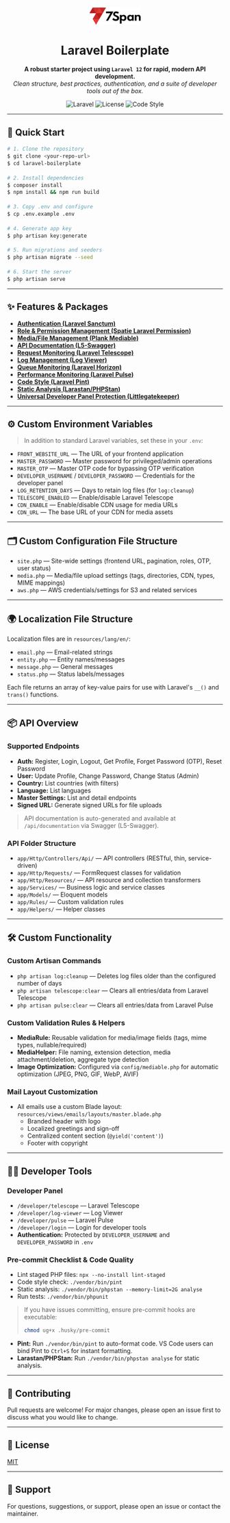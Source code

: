 <!-- PROJECT BANNER -->
<p align="center">
  <img src="public/assets/img/logo.png" alt="Laravel Boilerplate Logo" width="120"/>
</p>

<h1 align="center">Laravel Boilerplate</h1>

<p align="center">
  <b>A robust starter project using <code>Laravel 12</code> for rapid, modern API development.</b><br>
  <i>Clean structure, best practices, authentication, and a suite of developer tools out of the box.</i>
</p>

<p align="center">
  <img alt="Laravel" src="https://img.shields.io/badge/Laravel-12.x-red?logo=laravel&logoColor=white">
  <img alt="License" src="https://img.shields.io/badge/license-MIT-blue.svg">
  <img alt="Code Style" src="https://img.shields.io/badge/code%20style-pint-ff69b4">
</p>

---

## 🚀 Quick Start

```bash
# 1. Clone the repository
$ git clone <your-repo-url>
$ cd laravel-boilerplate

# 2. Install dependencies
$ composer install
$ npm install && npm run build

# 3. Copy .env and configure
$ cp .env.example .env

# 4. Generate app key
$ php artisan key:generate

# 5. Run migrations and seeders
$ php artisan migrate --seed

# 6. Start the server
$ php artisan serve
```

---

## ✨ Features & Packages

- **[Authentication (Laravel Sanctum)](https://laravel.com/docs/12.x/sanctum)**
- **[Role & Permission Management (Spatie Laravel Permission)](https://spatie.be/docs/laravel-permission/v6/introduction)**
- **[Media/File Management (Plank Mediable)](https://github.com/plank/laravel-mediable)**
- **[API Documentation (L5-Swagger)](https://github.com/DarkaOnLine/L5-Swagger)**
- **[Request Monitoring (Laravel Telescope)](https://laravel.com/docs/12.x/telescope)**
- **[Log Management (Log Viewer)](https://github.com/opcodesio/log-viewer)**
- **[Queue Monitoring (Laravel Horizon)](https://laravel.com/docs/12.x/horizon)**
- **[Performance Monitoring (Laravel Pulse)](https://laravel.com/docs/12.x/pulse)**
- **[Code Style (Laravel Pint)](https://laravel.com/docs/12.x/pint)**
- **[Static Analysis (Larastan/PHPStan)](https://github.com/larastan/larastan)**
- **[Universal Developer Panel Protection (Littlegatekeeper)](https://github.com/spatie/laravel-littlegatekeeper)**

---

## ⚙️ Custom Environment Variables

> In addition to standard Laravel variables, set these in your `.env`:

- `FRONT_WEBSITE_URL` — The URL of your frontend application
- `MASTER_PASSWORD` — Master password for privileged/admin operations
- `MASTER_OTP` — Master OTP code for bypassing OTP verification
- `DEVELOPER_USERNAME` / `DEVELOPER_PASSWORD` — Credentials for the developer panel
- `LOG_RETENTION_DAYS` — Days to retain log files (for `log:cleanup`)
- `TELESCOPE_ENABLED` — Enable/disable Laravel Telescope
- `CDN_ENABLE` — Enable/disable CDN usage for media URLs
- `CDN_URL` — The base URL of your CDN for media assets

---

## 🗂️ Custom Configuration File Structure

- `site.php` — Site-wide settings (frontend URL, pagination, roles, OTP, user status)
- `media.php` — Media/file upload settings (tags, directories, CDN, types, MIME mappings)
- `aws.php` — AWS credentials/settings for S3 and related services

---

## 🌍 Localization File Structure

Localization files are in `resources/lang/en/`:

- `email.php` — Email-related strings
- `entity.php` — Entity names/messages
- `message.php` — General messages
- `status.php` — Status labels/messages

Each file returns an array of key-value pairs for use with Laravel's `__()` and `trans()` functions.

---

## 📦 API Overview

### Supported Endpoints
- **Auth:** Register, Login, Logout, Get Profile, Forget Password (OTP), Reset Password
- **User:** Update Profile, Change Password, Change Status (Admin)
- **Country:** List countries (with filters)
- **Language:** List languages
- **Master Settings:** List and detail endpoints
- **Signed URL:** Generate signed URLs for file uploads

> API documentation is auto-generated and available at `/api/documentation` via Swagger (L5-Swagger).

### API Folder Structure
- `app/Http/Controllers/Api/` — API controllers (RESTful, thin, service-driven)
- `app/Http/Requests/` — FormRequest classes for validation
- `app/Http/Resources/` — API resource and collection transformers
- `app/Services/` — Business logic and service classes
- `app/Models/` — Eloquent models
- `app/Rules/` — Custom validation rules
- `app/Helpers/` — Helper classes

---

## 🛠️ Custom Functionality

### Custom Artisan Commands
- `php artisan log:cleanup` — Deletes log files older than the configured number of days
- `php artisan telescope:clear` — Clears all entries/data from Laravel Telescope
- `php artisan pulse:clear` — Clears all entries/data from Laravel Pulse

### Custom Validation Rules & Helpers
- **MediaRule:** Reusable validation for media/image fields (tags, mime types, nullable/required)
- **MediaHelper:** File naming, extension detection, media attachment/deletion, aggregate type detection
- **Image Optimization:** Configured via `config/mediable.php` for automatic optimization (JPEG, PNG, GIF, WebP, AVIF)

### Mail Layout Customization
- All emails use a custom Blade layout: `resources/views/emails/layouts/master.blade.php`
  - Branded header with logo
  - Localized greetings and sign-off
  - Centralized content section (`@yield('content')`)
  - Footer with copyright

---

## 🧑‍💻 Developer Tools

### Developer Panel
- `/developer/telescope` — Laravel Telescope
- `/developer/log-viewer` — Log Viewer
- `/developer/pulse` — Laravel Pulse
- `/developer/login` — Login for developer tools
- **Authentication:** Protected by `DEVELOPER_USERNAME` and `DEVELOPER_PASSWORD` in `.env`

### Pre-commit Checklist & Code Quality
- Lint staged PHP files: `npx --no-install lint-staged`
- Code style check: `./vendor/bin/pint`
- Static analysis: `./vendor/bin/phpstan --memory-limit=2G analyse`
- Run tests: `./vendor/bin/phpunit`

> If you have issues committing, ensure pre-commit hooks are executable:
> ```bash
> chmod ug+x .husky/pre-commit
> ```

- **Pint:** Run `./vendor/bin/pint` to auto-format code. VS Code users can bind Pint to `Ctrl+S` for instant formatting.
- **Larastan/PHPStan:** Run `./vendor/bin/phpstan analyse` for static analysis.

---

## 🤝 Contributing

Pull requests are welcome! For major changes, please open an issue first to discuss what you would like to change.

---

## 📄 License

[MIT](LICENSE)

---

## 💬 Support

For questions, suggestions, or support, please open an issue or contact the maintainer.
